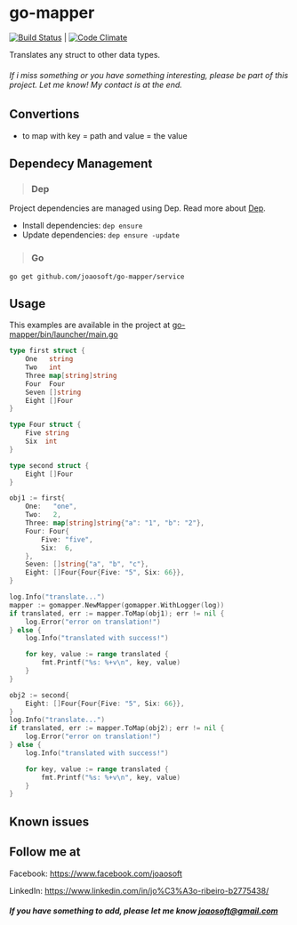 # go-mapper
[![Build Status](https://travis-ci.org/joaosoft/go-mapper.svg?branch=master)](https://travis-ci.org/joaosoft/go-mapper) | [![Code Climate](https://codeclimate.com/github/joaosoft/go-mapper/badges/coverage.svg)](https://codeclimate.com/github/joaosoft/go-mapper)

Translates any struct to other data types.

###### If i miss something or you have something interesting, please be part of this project. Let me know! My contact is at the end.

## Convertions
* to map with key = path and value = the value

## Dependecy Management 
>### Dep

Project dependencies are managed using Dep. Read more about [Dep](https://github.com/golang/dep).
* Install dependencies: `dep ensure`
* Update dependencies: `dep ensure -update`


>### Go
```
go get github.com/joaosoft/go-mapper/service
```

## Usage 
This examples are available in the project at [go-mapper/bin/launcher/main.go](https://github.com/joaosoft/go-mapper/tree/master/bin/launcher/main.go)

```go
type first struct {
	One   string
	Two   int
	Three map[string]string
	Four  Four
	Seven []string
	Eight []Four
}

type Four struct {
	Five string
	Six  int
}

type second struct {
	Eight []Four
}

obj1 := first{
    One:   "one",
    Two:   2,
    Three: map[string]string{"a": "1", "b": "2"},
    Four: Four{
        Five: "five",
        Six:  6,
    },
    Seven: []string{"a", "b", "c"},
    Eight: []Four{Four{Five: "5", Six: 66}},
}

log.Info("translate...")
mapper := gomapper.NewMapper(gomapper.WithLogger(log))
if translated, err := mapper.ToMap(obj1); err != nil {
    log.Error("error on translation!")
} else {
    log.Info("translated with success!")

    for key, value := range translated {
        fmt.Printf("%s: %+v\n", key, value)
    }
}

obj2 := second{
    Eight: []Four{Four{Five: "5", Six: 66}},
}
log.Info("translate...")
if translated, err := mapper.ToMap(obj2); err != nil {
    log.Error("error on translation!")
} else {
    log.Info("translated with success!")

    for key, value := range translated {
        fmt.Printf("%s: %+v\n", key, value)
    }
}
```

## Known issues


## Follow me at
Facebook: https://www.facebook.com/joaosoft

LinkedIn: https://www.linkedin.com/in/jo%C3%A3o-ribeiro-b2775438/

##### If you have something to add, please let me know joaosoft@gmail.com
